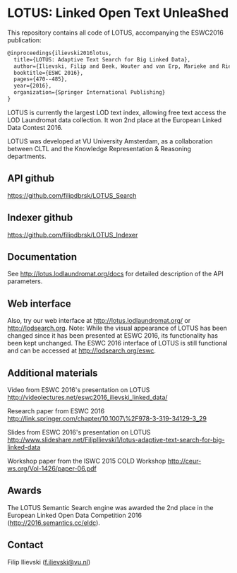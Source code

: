 # LOTUS: Linked Open Text UnleaShed

This repository contains all code of LOTUS, accompanying the ESWC2016 publication:
```xml
@inproceedings{ilievski2016lotus,
  title={LOTUS: Adaptive Text Search for Big Linked Data},
  author={Ilievski, Filip and Beek, Wouter and van Erp, Marieke and Rietveld, Laurens and Schlobach, Stefan},
  booktitle={ESWC 2016},
  pages={470--485},
  year={2016},
  organization={Springer International Publishing}
}
```

LOTUS is currently the largest LOD text index, allowing free text access the LOD Laundromat data collection. It won 2nd place at the European Linked Data Contest 2016.

LOTUS was developed at VU University Amsterdam, as a collaboration between CLTL and the Knowledge Representation & Reasoning departments. 

## API github
https://github.com/filipdbrsk/LOTUS_Search

## Indexer github
https://github.com/filipdbrsk/LOTUS_Indexer

## Documentation

See http://lotus.lodlaundromat.org/docs for detailed description of the API parameters.

## Web interface

Also, try our web interface at http://lotus.lodlaundromat.org/ or http://lodsearch.org. 
Note: While the visual appearance of LOTUS has been changed since it has been presented at ESWC 2016, its functionality has been kept unchanged. The ESWC 2016 interface of LOTUS is still functional and can be accessed at http://lodsearch.org/eswc.

## Additional materials

 Video from ESWC 2016's presentation on LOTUS http://videolectures.net/eswc2016_ilievski_linked_data/

Research paper from ESWC 2016
http://link.springer.com/chapter/10.1007\%2F978-3-319-34129-3_29

Slides from ESWC 2016's presentation on LOTUS
http://www.slideshare.net/FilipIlievski1/lotus-adaptive-text-search-for-big-linked-data
  
Workshop paper from the ISWC 2015 COLD Workshop
http://ceur-ws.org/Vol-1426/paper-06.pdf

## Awards

The LOTUS Semantic Search engine was awarded the 2nd place in the European Linked Open Data Competition 2016 (http://2016.semantics.cc/eldc).

## Contact
Filip Ilievski (f.ilievski@vu.nl)
